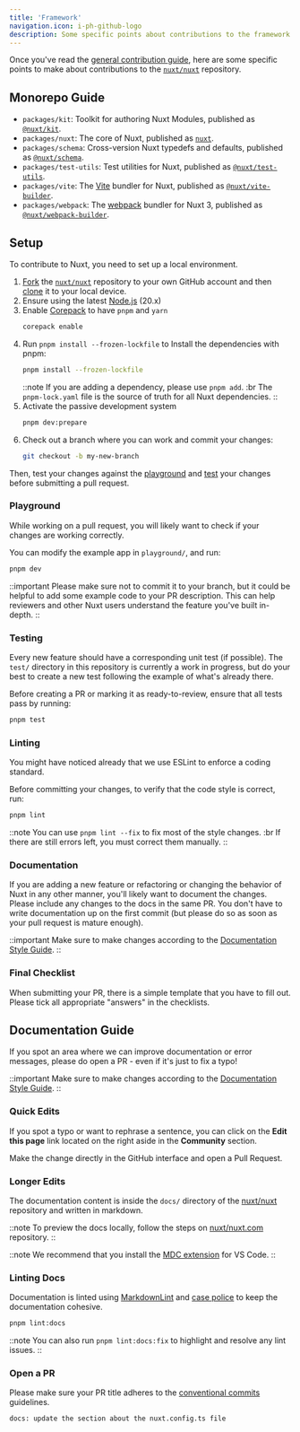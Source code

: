 ```yaml
---
title: 'Framework'
navigation.icon: i-ph-github-logo
description: Some specific points about contributions to the framework repository.
---
```


Once you've read the [general contribution guide](/docs/community/contribution), here are some specific points to make about contributions to the [`nuxt/nuxt`](https://github.com/nuxt/nuxt) repository.

## Monorepo Guide

- `packages/kit`: Toolkit for authoring Nuxt Modules, published as [`@nuxt/kit`](https://npmjs.com/package/@nuxt/kit).
- `packages/nuxt`: The core of Nuxt, published as [`nuxt`](https://npmjs.com/package/nuxt).
- `packages/schema`: Cross-version Nuxt typedefs and defaults, published as [`@nuxt/schema`](https://npmjs.com/package/@nuxt/schema).
- `packages/test-utils`: Test utilities for Nuxt, published as [`@nuxt/test-utils`](https://npmjs.com/package/@nuxt/test-utils).
- `packages/vite`: The [Vite](https://vite.dev) bundler for Nuxt, published as [`@nuxt/vite-builder`](https://npmjs.com/package/@nuxt/vite-builder).
- `packages/webpack`: The [webpack](https://webpack.js.org) bundler for Nuxt 3, published as [`@nuxt/webpack-builder`](https://npmjs.com/package/@nuxt/webpack-builder).

## Setup

To contribute to Nuxt, you need to set up a local environment.

1. [Fork](https://help.github.com/articles/fork-a-repo) the [`nuxt/nuxt`](https://github.com/nuxt/nuxt)  repository to your own GitHub account and then [clone](https://help.github.com/articles/cloning-a-repository) it to your local device.
2. Ensure using the latest [Node.js](https://nodejs.org/en) (20.x)
3. Enable [Corepack](https://github.com/nodejs/corepack) to have `pnpm` and `yarn`
    ```bash [Terminal]
    corepack enable
    ```
4. Run `pnpm install --frozen-lockfile` to Install the dependencies with pnpm:
    ```bash [Terminal]
    pnpm install --frozen-lockfile
    ```
    ::note
    If you are adding a dependency, please use `pnpm add`. :br
    The `pnpm-lock.yaml` file is the source of truth for all Nuxt dependencies.
    ::
5. Activate the passive development system
    ```bash [Terminal]
    pnpm dev:prepare
    ```
6. Check out a branch where you can work and commit your changes:
    ```bash [Terminal]
    git checkout -b my-new-branch
    ```

Then, test your changes against the [playground](#playground) and [test](#testing) your changes before submitting a pull request.

### Playground

While working on a pull request, you will likely want to check if your changes are working correctly.

You can modify the example app in `playground/`, and run:

```bash [Terminal]
pnpm dev
```

::important
Please make sure not to commit it to your branch, but it could be helpful to add some example code to your PR description. This can help reviewers and other Nuxt users understand the feature you've built in-depth.
::

### Testing

Every new feature should have a corresponding unit test (if possible). The `test/` directory in this repository is currently a work in progress, but do your best to create a new test following the example of what's already there.

Before creating a PR or marking it as ready-to-review, ensure that all tests pass by running:

```bash [Terminal]
pnpm test
```

### Linting

You might have noticed already that we use ESLint to enforce a coding standard.

Before committing your changes, to verify that the code style is correct, run:

```bash [Terminal]
pnpm lint
```

::note
You can use `pnpm lint --fix` to fix most of the style changes. :br
If there are still errors left, you must correct them manually.
::

### Documentation

If you are adding a new feature or refactoring or changing the behavior of Nuxt in any other manner, you'll likely want to document the changes. Please include any changes to the docs in the same PR. You don't have to write documentation up on the first commit (but please do so as soon as your pull request is mature enough).

::important
Make sure to make changes according to the [Documentation Style Guide](/docs/community/contribution#documentation-style-guide).
::

### Final Checklist

When submitting your PR, there is a simple template that you have to fill out. Please tick all appropriate "answers" in the checklists.

## Documentation Guide

If you spot an area where we can improve documentation or error messages, please do open a PR - even if it's just to fix a typo!

::important
Make sure to make changes according to the [Documentation Style Guide](/docs/community/contribution#documentation-style-guide).
::

### Quick Edits

If you spot a typo or want to rephrase a sentence, you can click on the **Edit this page** link located on the right aside in the **Community** section.

Make the change directly in the GitHub interface and open a Pull Request.

### Longer Edits

The documentation content is inside the `docs/` directory of the [nuxt/nuxt](https://github.com/nuxt/nuxt) repository and written in markdown.

::note
To preview the docs locally, follow the steps on [nuxt/nuxt.com](https://github.com/nuxt/nuxt.com) repository.
::

::note
We recommend that you install the [MDC extension](https://marketplace.visualstudio.com/items?itemName=Nuxt.mdc) for VS Code.
::

### Linting Docs

Documentation is linted using [MarkdownLint](https://github.com/DavidAnson/markdownlint) and [case police](https://github.com/antfu/case-police) to keep the documentation cohesive.

```bash [Terminal]
pnpm lint:docs
```

::note
You can also run `pnpm lint:docs:fix` to highlight and resolve any lint issues.
::

### Open a PR

Please make sure your PR title adheres to the [conventional commits](https://www.conventionalcommits.org) guidelines.

```bash [Example of PR title]
docs: update the section about the nuxt.config.ts file
```
